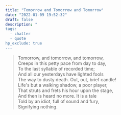 ```yaml
---
title: "Tomorrow and Tomorrow and Tomorrow"
date: "2022-01-09 19:52:32"
draft: false
description: "
tags:
  - chatter
  - quote
hp_exclude: true
---
```


> Tomorrow, and tomorrow, and tomorrow,\
> Creeps in this petty pace from day to day,\
> To the last syllable of recorded time;\
> And all our yesterdays have lighted fools\
> The way to dusty death. Out, out, brief candle!\
> Life's but a walking shadow, a poor player,\
> That struts and frets his hour upon the stage,\
> And then is heard no more. It is a tale\
> Told by an idiot, full of sound and fury,\
> Signifying nothing.
